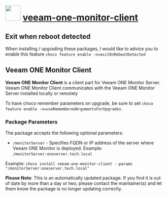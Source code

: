 # <img src="https://cdn.jsdelivr.net/gh/mkevenaar/chocolatey-packages@5a7e97e58c57f2b5d464291c6823f698ed3d1e70/icons/veeam-one-monitor-client.png" width="48" height="48"/> [veeam-one-monitor-client](https://chocolatey.org/packages/veeam-one-monitor-client)

## Exit when reboot detected

When installing / upgrading these packages, I would like to advice you to enable this feature `choco feature enable -n=exitOnRebootDetected`

## Veeam ONE Monitor Client

**Veeam ONE Monitor Client** is a client part for Veeam ONE Monitor Server. Veeam ONE Monitor Client communicates with the Veeam ONE Monitor Server installed locally or remotely

To have choco remember parameters on upgrade, be sure to set `choco feature enable -n=useRememberedArgumentsForUpgrades`.

### Package Parameters

The package accepts the following optional parameters:

* `/monitorServer` - Specifies FQDN or IP address of the server where Veeam ONE Monitor is deployed. Example: `/monitorServer:oneserver.tech.local`

Example: `choco install veeam-one-monitor-client --params "/monitorServer:oneserver.tech.local"`

**Please Note**: This is an automatically updated package. If you find it is
out of date by more than a day or two, please contact the maintainer(s) and
let them know the package is no longer updating correctly.
